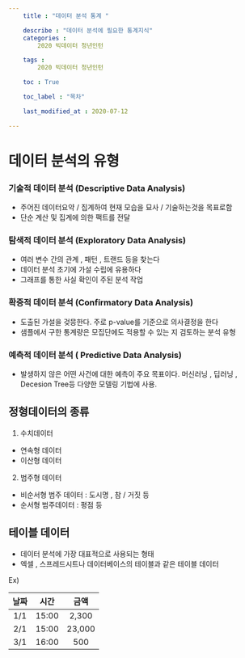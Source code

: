 ```yaml
---
    title : "데이터 분석 통계 "

    describe : "데이터 분석에 필요한 통계지식" 
    categories : 
        2020 빅데이터 청년인턴    

    tags :
        2020 빅데이터 청년인턴

    toc : True

    toc_label : "목차"        

    last_modified_at : 2020-07-12

---
```


# 데이터 분석의 유형

### 기술적 데이터 분석 (Descriptive Data Analysis)
  - 주어진 데이터요약 / 집계하여 현재 모습을 묘사 / 기술하는것을 목표로함
  - 단순 계산 및 집계에 의한 팩트를 전달

### 탐색적 데이터 분석 (Exploratory Data Analysis)
  - 여러 변수 간의 관계 , 패턴 , 트랜드 등을 찾는다
  - 데이터 분석 초기에 가설 수립에 유용하다
  - 그래프를 통한 사실 확인이 주된 분석 작업

### 확증적 데이터 분석 (Confirmatory Data Analysis)
 - 도출된 가설을 겆믕한다. 주로 p-value를 기준으로 의사결정을 한다
 - 샘플에서 구한 통계량은 모집단에도 적용할 수 있는 지 검토하는 분석 유형
### 예측적 데이터 분석 ( Predictive Data Analysis)
  - 발생하지 않은 어떤 사건에 대한 예측이 주요 목표이다. 머신러닝 , 딥러닝 , Decesion Tree등 다양한 모델링 기법에 사용.

## 정형데이터의 종류

1. 수치데이터 
  * 연속형 데이터
  * 이산형 데이터

2. 범주형 데이터
  * 비순서형 범주 데이터 : 도시명 , 참 / 거짓 등
  * 순서형 범주데이터 : 평점 등

## 테이블 데이터
  * 데이터 분석에 가장 대표적으로 사용되는 형태
  * 엑셀 , 스프레드시트나 데이터베이스의 테이블과 같은 테이블 데이터

  Ex)

  |날짜|시간|금액|
  |:--:|:--:|:--:|
  |1/1|15:00|2,300|
  |2/1|15:00|23,000|
  |3/1|16:00|500|